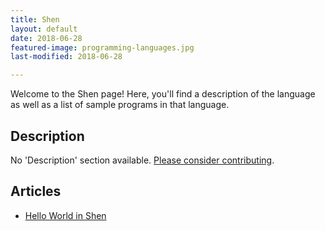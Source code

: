 ```yaml
---
title: Shen
layout: default
date: 2018-06-28
featured-image: programming-languages.jpg
last-modified: 2018-06-28

---
```


Welcome to the Shen page! Here, you'll find a description of the language as well as a list of sample programs in that language.

## Description

No 'Description' section available. [Please consider contributing](https://github.com/TheRenegadeCoder/sample-programs-website).

## Articles

- [Hello World in Shen](https://rzuckerm.github.io/sample-programs-website-copy/projects/hello-world/shen)
